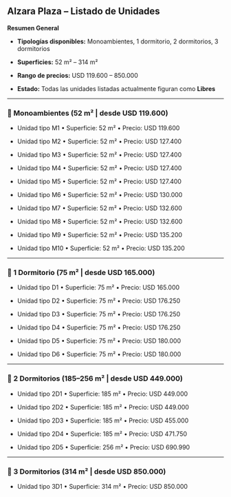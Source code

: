 ## **Alzara Plaza – Listado de Unidades**

**Resumen General**

* **Tipologías disponibles:** Monoambientes, 1 dormitorio, 2 dormitorios, 3 dormitorios

* **Superficies:** 52 m² – 314 m²

* **Rango de precios:** USD 119.600 – 850.000

* **Estado:** Todas las unidades listadas actualmente figuran como **Libres**

---

### **🔹 Monoambientes (52 m² | desde USD 119.600)**

* Unidad tipo M1 • Superficie: 52 m² • Precio: USD 119.600

* Unidad tipo M2 • Superficie: 52 m² • Precio: USD 127.400

* Unidad tipo M3 • Superficie: 52 m² • Precio: USD 127.400

* Unidad tipo M4 • Superficie: 52 m² • Precio: USD 127.400

* Unidad tipo M5 • Superficie: 52 m² • Precio: USD 127.400

* Unidad tipo M6 • Superficie: 52 m² • Precio: USD 130.000

* Unidad tipo M7 • Superficie: 52 m² • Precio: USD 132.600

* Unidad tipo M8 • Superficie: 52 m² • Precio: USD 132.600

* Unidad tipo M9 • Superficie: 52 m² • Precio: USD 135.200

* Unidad tipo M10 • Superficie: 52 m² • Precio: USD 135.200

---

### **🔹 1 Dormitorio (75 m² | desde USD 165.000)**

* Unidad tipo D1 • Superficie: 75 m² • Precio: USD 165.000

* Unidad tipo D2 • Superficie: 75 m² • Precio: USD 176.250

* Unidad tipo D3 • Superficie: 75 m² • Precio: USD 176.250

* Unidad tipo D4 • Superficie: 75 m² • Precio: USD 176.250

* Unidad tipo D5 • Superficie: 75 m² • Precio: USD 180.000

* Unidad tipo D6 • Superficie: 75 m² • Precio: USD 180.000

---

### **🔹 2 Dormitorios (185–256 m² | desde USD 449.000)**

* Unidad tipo 2D1 • Superficie: 185 m² • Precio: USD 449.000

* Unidad tipo 2D2 • Superficie: 185 m² • Precio: USD 449.000

* Unidad tipo 2D3 • Superficie: 185 m² • Precio: USD 455.000

* Unidad tipo 2D4 • Superficie: 185 m² • Precio: USD 471.750

* Unidad tipo 2D5 • Superficie: 256 m² • Precio: USD 690.990

---

### **🔹 3 Dormitorios (314 m² | desde USD 850.000)**

* Unidad tipo 3D1 • Superficie: 314 m² • Precio: USD 850.000

